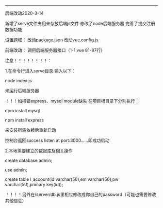 ﻿
-----------------------------------------------------------------
后端改动2020-3-14

新增了serve文件夹用来存放后端js文件 修改了node后端服务器 完善了提交注册数据功能

设置跨域：
改动package.json
改动vue.config.js

前端改动：
调用后端服务器接口（1-1.vue 81-87行）

注意！！！！！！！！：

1.在命令行进入serve目录 输入以下：

node index.js

来运行后端服务器

！！！如报错express、mysql module缺失
在项目根目录下分别执行：

npm install mysql

npm install express

来安装所需依赖后重新启动

控制台返回success listen at port:3000......即成功启动

2.本地需要建立的数据库及相关操作

create database admin;

use admin;

create table l_account(id varchar(50),em varchar(50),pw varchar(50),primary key(id));

！！！！另外在/server/db.js里相应修改成你自己的password（可能也需要修改其他信息）




